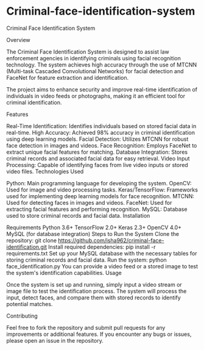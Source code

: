 # Criminal-face-identification-system
Criminal Face Identification System

Overview

The Criminal Face Identification System is designed to assist law enforcement agencies in identifying criminals using facial recognition technology. The system achieves high accuracy through the use of MTCNN (Multi-task Cascaded Convolutional Networks) for facial detection and FaceNet for feature extraction and identification.

The project aims to enhance security and improve real-time identification of individuals in video feeds or photographs, making it an efficient tool for criminal identification.

Features

Real-Time Identification: Identifies individuals based on stored facial data in real-time.
High Accuracy: Achieved 98% accuracy in criminal identification using deep learning models.
Facial Detection: Utilizes MTCNN for robust face detection in images and videos.
Face Recognition: Employs FaceNet to extract unique facial features for matching.
Database Integration: Stores criminal records and associated facial data for easy retrieval.
Video Input Processing: Capable of identifying faces from live video inputs or stored video files.
Technologies Used

Python: Main programming language for developing the system.
OpenCV: Used for image and video processing tasks.
Keras/TensorFlow: Frameworks used for implementing deep learning models for face recognition.
MTCNN: Used for detecting faces in images and videos.
FaceNet: Used for extracting facial features and performing recognition.
MySQL: Database used to store criminal records and facial data.
Installation

Requirements
Python 3.6+
TensorFlow 2.0+
Keras 2.3+
OpenCV 4.0+
MySQL (for database integration)
Steps to Run the System
Clone the repository:
git clone https://github.com/isha962/criminal-face-identification.git
Install required dependencies:
pip install -r requirements.txt
Set up your MySQL database with the necessary tables for storing criminal records and facial data.
Run the system:
python face_identification.py
You can provide a video feed or a stored image to test the system's identification capabilities.
Usage

Once the system is set up and running, simply input a video stream or image file to test the identification process. The system will process the input, detect faces, and compare them with stored records to identify potential matches.

Contributing

Feel free to fork the repository and submit pull requests for any improvements or additional features. If you encounter any bugs or issues, please open an issue in the repository.
